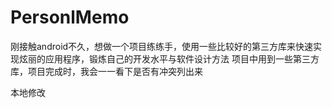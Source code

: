 PersonlMemo
======

刚接触android不久，想做一个项目练练手，使用一些比较好的第三方库来快速实现炫丽的应用程序，锻炼自己的开发水平与软件设计方法
项目中用到一些第三方库，项目完成时，我会一一看下是否有冲突列出来

本地修改

